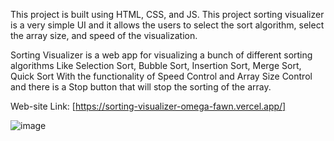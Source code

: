 This project is built using HTML, CSS, and JS. This project sorting visualizer is a very simple UI and it allows the users to select the sort algorithm, select the array size, and speed of the visualization.

Sorting Visualizer is a web app for visualizing a bunch of different sorting algorithms Like Selection Sort, Bubble Sort, Insertion Sort, Merge Sort, Quick Sort With the functionality of Speed Control and Array Size Control and there is a Stop button that will stop the sorting of the array.


Web-site Link: [https://sorting-visualizer-omega-fawn.vercel.app/]


![image](https://user-images.githubusercontent.com/114358114/192991870-793c4efd-845c-446c-b432-bf57188f3e4d.png)






